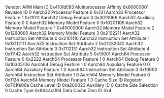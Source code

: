 Vendor: ARM
Main ID                                          0x410fd083
Multiprocessor Affinity                          0x80000001
Revision ID                                               0
Aarch32 Processor Feature 0                           0x131
Aarch32 Processor Feature 1                         0x11011
Aarch32 Debug Feature 0                           0x3010066
Aarch32 Auxiliary Feature 0                               0
Aarch32 Memory Model Feature 0                   0x10201105
Aarch32 Memory Model Feature 1                   0x40000000
Aarch32 Memory Model Feature 2                    0x1260000
Aarch32 Memory Model Feature 3                    0x2102211
Aarch32 Instruction Set Attribute 0               0x2101110
Aarch32 Instruction Set Attribute 1              0x13112111
Aarch32 Instruction Set Attribute 2              0x21232042
Aarch32 Instruction Set Attribute 3               0x1112131
Aarch32 Instruction Set Attribute 4                 0x11142
Aarch32 Instruction Set Attribute 5                 0x10001
Aarch64 Processor Feature 0                          0x2222
Aarch64 Processor Feature 1                               0
Aarch64 Debug Feature 0                          0x10305106
Aarch64 Debug Feature 1                                   0
Aarch64 Auxuliary Feature 0                               0
Aarch64 Auxuliary Feature 1                               0
Aarch64 Instruction Set Attribute 0                 0x10000
Aarch64 Instruction Set Attribute 1                       0
Aarch64 Memory Model Feature 0                       0x1124
Aarch64 Memory Model Feature 1                            0
Cache Size ID Registetr                          0x701fe00a
Cache Level ID                                    0xa200023
Auxiliary ID                                              0
Cache Size Selection                                      0
Cache Type                                       0x8444c004
Data Cache Zero ID                                      0x4
